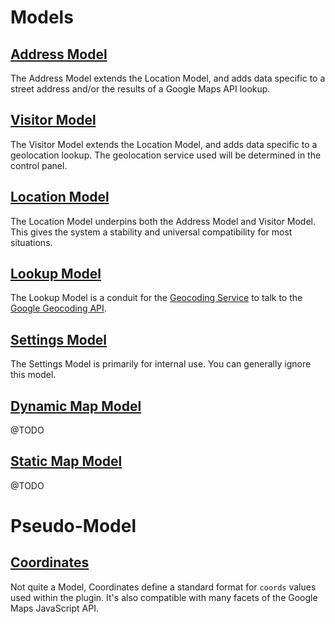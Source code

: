 # Models

## [Address Model](/models/address-model/)

The Address Model extends the Location Model, and adds data specific to a street address and/or the results of a Google Maps API lookup.

## [Visitor Model](/models/visitor-model/)

The Visitor Model extends the Location Model, and adds data specific to a geolocation lookup. The geolocation service used will be determined in the control panel.

## [Location Model](/models/location-model/)

The Location Model underpins both the Address Model and Visitor Model. This gives the system a stability and universal compatibility for most situations.

## [Lookup Model](/models/lookup-model/)

The Lookup Model is a conduit for the [Geocoding Service](/services/geocoding-service/) to talk to the [Google Geocoding API](https://developers.google.com/maps/documentation/geocoding/start).

## [Settings Model](/models/settings-model/)

The Settings Model is primarily for internal use. You can generally ignore this model.

## [Dynamic Map Model](/models/dynamic-map-model/)

@TODO

## [Static Map Model](/models/static-map-model/)

@TODO

# Pseudo-Model

## [Coordinates](/models/coordinates/)

Not quite a Model, Coordinates define a standard format for `coords` values used within the plugin. It's also compatible with many facets of the Google Maps JavaScript API.
